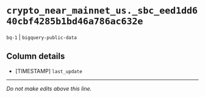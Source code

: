 # `crypto_near_mainnet_us._sbc_eed1dd640cbf4285b1bd46a786ac632e`
`bq-1` | `bigquery-public-data`

## Column details
* [TIMESTAMP] `last_update`

-------------------------------------------------------------------------------
*Do not make edits above this line.*
